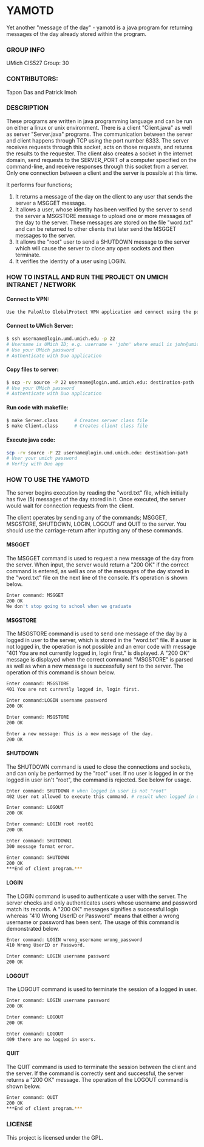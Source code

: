 # YAMOTD
Yet another "message of the day" - yamotd is a java program for returning messages of the day already stored within the program.

### GROUP INFO
UMich CIS527 Group: 30

### CONTRIBUTORS:
Tapon Das and Patrick Imoh

### DESCRIPTION
These programs are written in java programming language and can be run on either a linux or unix environment. There is a client "Client.java" as well as server "Server.java" programs. The communication between the server and client happens through TCP using the port number 6333. The server receives requests through this socket, acts on those requests, and returns the results to the requester. The client also creates a socket in the internet domain, send requests to the SERVER_PORT of a computer specified on the command-line, and receive responses through this socket from a server. Only one connection between a client and the server is possible at this time.

It performs four functions;
1. It returns a message of the day on the client to any user that sends the server a MSGGET message.
1. It allows a user, whose identity has been verified by the server to send the server a MSGSTORE message to upload one or more messages of the day to the server. These messages are stored on the file "word.txt" and can be returned to other clients that later send the MSGGET messages to the server.
1. It allows the "root" user to send a SHUTDOWN message to the server which will cause the server to close any open sockets and then terminate.
1. It verifies the identity of a user using LOGIN.

### HOW TO INSTALL AND RUN THE PROJECT ON UMICH INTRANET / NETWORK
####  Connect to VPN:
```bash
Use the PaloAlto GlobalProtect VPN application and connect using the portal address: "umvpn.umd.umich.edu".
```
#### Connect to UMich Server:
```bash
$ ssh username@login.umd.umich.edu -p 22
# Username is UMich ID; e.g. username = 'john' where email is john@umich.edu
# Use your UMich password
# Authenticate with Duo application
```
#### Copy files to server:
```bash
$ scp -rv source -P 22 username@login.umd.umich.edu: destination-path
# Use your UMich password
# Authenticate with Duo application
```
#### Run code with makefile:
```bash
$ make Server.class      # Creates server class file 
$ make Client.class      # Creates client class file  
```
#### Execute java code:
```bash
scp -rv source -P 22 username@login.umd.umich.edu: destination-path
# User your umich password 
# Verfiy with Duo app 
```
### HOW TO USE THE YAMOTD
The server begins execution by reading the "word.txt" file, which initially has five (5) messages of the day stored in it. Once executed, the server would wait for connection requests from the client.

The client operates by sending any of the commands; MSGGET, MSGSTORE, SHUTDOWN, LOGIN, LOGOUT and QUIT to the server. You should use the carriage-return after inputting any of these commands.

#### MSGGET
The MSGGET command is used to request a new message of the day from the server. When input, the server would return a "200 OK" if the correct command is entered, as well as one of the messages of the day stored in the "word.txt" file on the next line of the console. It's operation is shown below. 
```bash
Enter command: MSGGET
200 OK
We don't stop going to school when we graduate
```
#### MSGSTORE
The MSGSTORE command is used to send one message of the day by a logged in user to the server, which is stored in the "word.txt" file. If a user is not logged in, the operation is not possible and an error code with message "401 You are not currently logged in, login first." is displayed. A "200 OK" message is displayed when the correct command: "MSGSTORE" is parsed as well as when a new message is successfully sent to the server. The operation of this command is shown below.
```bash
Enter command: MSGSTORE
401 You are not currently logged in, login first.

Enter command:LOGIN username password
200 OK

Enter command: MSGSTORE
200 OK

Enter a new message: This is a new message of the day.
200 OK
```
#### SHUTDOWN
The SHUTDOWN command is used to close the connections and sockets, and can only be performed by the "root" user. If no user is logged in or the logged in user isn't "root", the command is rejected. See below for usage.
```bash
Enter command: SHUTDOWN # when logged in user is not "root"
402 User not allowed to execute this command. # result when logged in user is not "root"

Enter command: LOGOUT
200 OK

Enter command: LOGIN root root01
200 OK

Enter command: SHUTDOWN1
300 message format error.

Enter command: SHUTDOWN
200 OK
***End of client program.***
```
#### LOGIN
The LOGIN command is used to authenticate a user with the server. The server checks and only authenticates users whose username and password match its records. A "200 OK" messages signifies a successful login whereas "410 Wrong UserID or Password" means that either a wrong username or password has been sent. The usage of this command is demonstrated below.
```bash
Enter command: LOGIN wrong_username wrong_password
410 Wrong UserID or Password.

Enter command: LOGIN username password
200 OK
```
#### LOGOUT
The LOGOUT command is used to terminate the session of a logged in user.
```bash
Enter command: LOGIN username password
200 OK

Enter command: LOGOUT
200 OK

Enter command: LOGOUT
409 there are no logged in users.
```
#### QUIT
The QUIT command is used to terminate the session between the client and the server. If the command is correctly sent and successful, the server returns a "200 OK" message. The operation of the LOGOUT command is shown below.
```bash
Enter command: QUIT
200 OK
***End of client program.***
```
### LICENSE
This project is licensed under the GPL.
